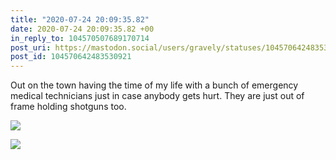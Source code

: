 ```yaml
---
title: "2020-07-24 20:09:35.82"
date: 2020-07-24 20:09:35.82 +00
in_reply_to: 104570507689170714
post_uri: https://mastodon.social/users/gravely/statuses/104570642483530921
post_id: 104570642483530921
---
```

Out on the town having the time of my life with a bunch of emergency medical technicians just in case anybody gets hurt. They are just out of frame holding shotguns too.


![](/images/104570642335086144.jpg)

![](/images/104570642441335602.jpg)

